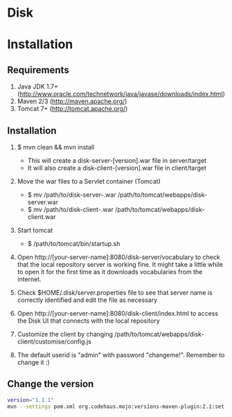 # Disk


Installation
=============
Requirements
------------
1. Java JDK 1.7+ (http://www.oracle.com/technetwork/java/javase/downloads/index.html)
2. Maven 2/3 (http://maven.apache.org/)
3. Tomcat 7+ (http://tomcat.apache.org/)

Installation
-------------
1. $ mvn clean && mvn install
	- This will create a disk-server-[version].war file in server/target
	- It will also create a disk-client-[version].war file in client/target

2. Move the war files to a Servlet container (Tomcat)
	- $ mv /path/to/disk-server-<version>.war /path/to/tomcat/webapps/disk-server.war
	- $ mv /path/to/disk-client-<version>.war /path/to/tomcat/webapps/disk-client.war

3. Start tomcat
	- $ /path/to/tomcat/bin/startup.sh

4. Open http://[your-server-name]:8080/disk-server/vocabulary to check that the local repository server is working fine. It might take a little while to open it for the first time as it downloads vocabularies from the internet.

5. Check $HOME/.disk/server.properties file to see that server name is correctly identified and edit the file as necessary

6. Open http://[your-server-name]:8080/disk-client/index.html to access the Disk UI that connects with the local repository

7. Customize the client by changing /path/to/tomcat/webapps/disk-client/customise/config.js

8. The default userid is "admin" with password "changeme!". Remember to change it :)


## Change the version

```bash
version="1.1.1"
mvn --settings pom.xml org.codehaus.mojo:versions-maven-plugin:2.1:set -DnewVersion=${version}
```
